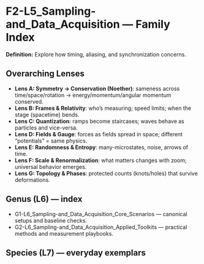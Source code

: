 # F2-L5_Sampling-and_Data_Acquisition — Family Index
**Definition:** Explore how timing, aliasing, and synchronization concerns.

## Overarching Lenses

- **Lens A: Symmetry -> Conservation (Noether)**: sameness across time/space/rotation → energy/momentum/angular momentum conserved.
- **Lens B: Frames & Relativity**: who’s measuring; speed limits; when the stage (spacetime) bends.
- **Lens C: Quantization**: ramps become staircases; waves behave as particles and vice-versa.
- **Lens D: Fields & Gauge**: forces as fields spread in space; different “potentials” = same physics.
- **Lens E: Randomness & Entropy**: many-microstates, noise, arrows of time.
- **Lens F: Scale & Renormalization**: what matters changes with zoom; universal behavior emerges.
- **Lens G: Topology & Phases**: protected counts (knots/holes) that survive deformations.

## Genus (L6) — index
- G1-L6_Sampling-and_Data_Acquisition_Core_Scenarios — canonical setups and baseline checks.
- G2-L6_Sampling-and_Data_Acquisition_Applied_Toolkits — practical methods and measurement playbooks.

## Species (L7) — everyday exemplars
